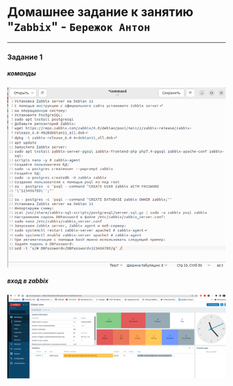 # Домашнее задание к занятию "`Zabbix`" - `Бережок Антон`


---

### Задание 1
##### команды
![1](https://github.com/Berezhok/sys-pattern-homework/blob/main/command.png)
##### вход в zabbix
![2](https://github.com/Berezhok/sys-pattern-homework/blob/main/zabbix.png)

